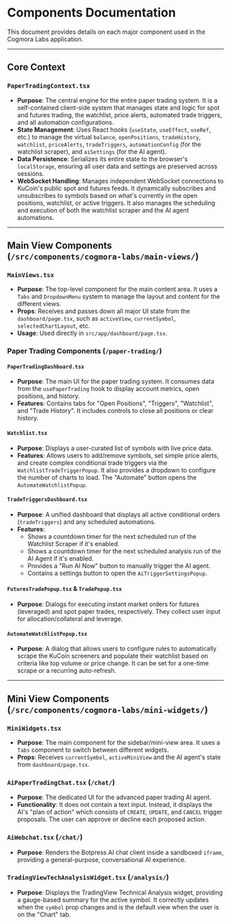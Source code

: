 # Components Documentation

This document provides details on each major component used in the Cogmora Labs application.

---

## Core Context

### `PaperTradingContext.tsx`
- **Purpose**: The central engine for the entire paper trading system. It is a self-contained client-side system that manages state and logic for spot and futures trading, the watchlist, price alerts, automated trade triggers, and all automation configurations.
- **State Management**: Uses React hooks (`useState`, `useEffect`, `useRef`, etc.) to manage the virtual `balance`, `openPositions`, `tradeHistory`, `watchlist`, `priceAlerts`, `tradeTriggers`, `automationConfig` (for the watchlist scraper), and `aiSettings` (for the AI agent).
- **Data Persistence**: Serializes its entire state to the browser's `localStorage`, ensuring all user data and settings are preserved across sessions.
- **WebSocket Handling**: Manages independent WebSocket connections to KuCoin's public spot and futures feeds. It dynamically subscribes and unsubscribes to symbols based on what's currently in the open positions, watchlist, or active triggers. It also manages the scheduling and execution of both the watchlist scraper and the AI agent automations.

---

## Main View Components (`/src/components/cogmora-labs/main-views/`)

### `MainViews.tsx`
- **Purpose**: The top-level component for the main content area. It uses a `Tabs` and `DropdownMenu` system to manage the layout and content for the different views.
- **Props**: Receives and passes down all major UI state from the `dashboard/page.tsx`, such as `activeView`, `currentSymbol`, `selectedChartLayout`, etc.
- **Usage**: Used directly in `src/app/dashboard/page.tsx`.

### Paper Trading Components (`/paper-trading/`)

#### `PaperTradingDashboard.tsx`
- **Purpose**: The main UI for the paper trading system. It consumes data from the `usePaperTrading` hook to display account metrics, open positions, and history.
- **Features**: Contains tabs for "Open Positions", "Triggers", "Watchlist", and "Trade History". It includes controls to close all positions or clear history.

#### `Watchlist.tsx`
- **Purpose**: Displays a user-curated list of symbols with live price data.
- **Features**: Allows users to add/remove symbols, set simple price alerts, and create complex conditional trade triggers via the `WatchlistTradeTriggerPopup`. It also provides a dropdown to configure the number of charts to load. The "Automate" button opens the `AutomateWatchlistPopup`.

#### `TradeTriggersDashboard.tsx`
- **Purpose**: A unified dashboard that displays all active conditional orders (`tradeTriggers`) and any scheduled automations.
- **Features**:
    - Shows a countdown timer for the next scheduled run of the Watchlist Scraper if it's enabled.
    - Shows a countdown timer for the next scheduled analysis run of the AI Agent if it's enabled.
    - Provides a "Run AI Now" button to manually trigger the AI agent.
    - Contains a settings button to open the `AiTriggerSettingsPopup`.

#### `FuturesTradePopup.tsx` & `TradePopup.tsx`
- **Purpose**: Dialogs for executing instant market orders for futures (leveraged) and spot paper trades, respectively. They collect user input for allocation/collateral and leverage.

#### `AutomateWatchlistPopup.tsx`
- **Purpose**: A dialog that allows users to configure rules to automatically scrape the KuCoin screeners and populate their watchlist based on criteria like top volume or price change. It can be set for a one-time scrape or a recurring auto-refresh.

---

## Mini View Components (`/src/components/cogmora-labs/mini-widgets/`)

### `MiniWidgets.tsx`
- **Purpose**: The main component for the sidebar/mini-view area. It uses a `Tabs` component to switch between different widgets.
- **Props**: Receives `currentSymbol`, `activeMiniView` and the AI agent's state from `dashboard/page.tsx`.

### `AiPaperTradingChat.tsx` (`/chat/`)
- **Purpose**: The dedicated UI for the advanced paper trading AI agent.
- **Functionality**: It does not contain a text input. Instead, it displays the AI's "plan of action" which consists of `CREATE`, `UPDATE`, and `CANCEL` trigger proposals. The user can approve or decline each proposed action.

### `AiWebchat.tsx` (`/chat/`)
- **Purpose**: Renders the Botpress AI chat client inside a sandboxed `iframe`, providing a general-purpose, conversational AI experience.

### `TradingViewTechAnalysisWidget.tsx` (`/analysis/`)
- **Purpose**: Displays the TradingView Technical Analysis widget, providing a gauge-based summary for the active symbol. It correctly updates when the `symbol` prop changes and is the default view when the user is on the "Chart" tab.

